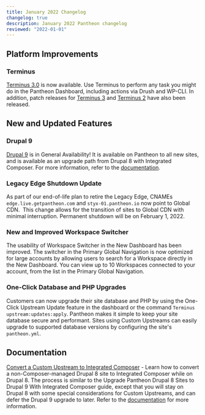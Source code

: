 ```yaml
---
title: January 2022 Changelog
changelog: true
description: January 2022 Pantheon changelog
reviewed: "2022-01-01"
---
```


## Platform Improvements

### Terminus

[Terminus 3.0](/terminus/terminus-3-0) is now available. Use Terminus to perform any task you might do in the Pantheon Dashboard, including actions via Drush and WP-CLI. In addition, patch releases for [Terminus 3](https://github.com/pantheon-systems/terminus/releases/tag/3.0.3) and [Terminus 2](https://github.com/pantheon-systems/terminus/releases/tag/2.6.5) have also been released.  

## New and Updated Features

### Drupal 9

[Drupal 9](/drupal-9) is in General Availability! It is available on Pantheon to all new sites, and is available as an upgrade path from Drupal 8 with Integrated Composer. For more information, refer to the [documentation](/guides/drupal-9-migration).

### Legacy Edge Shutdown Update

As part of our end-of-life plan to retire the Legacy Edge, CNAMEs `edge.live.getpantheon.com` and `styx-01.pantheon.io` now point to Global CDN.  This change allows for the transition of sites to Global CDN with minimal interruption. Permanent shutdown will be on February 1, 2022.

### New and Improved Workspace Switcher

The usability of Workspace Switcher in the New Dashboard has been improved. The switcher in the Primary Global Navigation is now optimized for large accounts by allowing users to search for a Workspace directly in the New Dashboard. You can view up to 10 Workspaces connected to your account, from the list in the Primary Global Navigation. 

### One-Click Database and PHP Upgrades

Customers can now upgrade their site database and PHP by using the One-Click Upstream Update feature in the dashboard or the command `Terminus upstream:updates:apply`. Pantheon makes it simple to keep your site database secure and performant. Sites using Custom Upstreams can easily upgrade to supported database versions by configuring the site's `pantheon.yml`.

## Documentation

[Convert a Custom Upstream to Integrated Composer](/guides/composer-convert) - Learn how to convert a non-Composer-managed Drupal 8 site to Integrated Composer while on Drupal 8. The process is similar to the Upgrade Pantheon Drupal 8 Sites to Drupal 9 With Integrated Composer guide, except that you will stay on Drupal 8 with some special considerations for Custom Upstreams, and can defer the Drupal 9 upgrade to later. Refer to the [documentation](/guides/composer-convert#overview) for more information.
